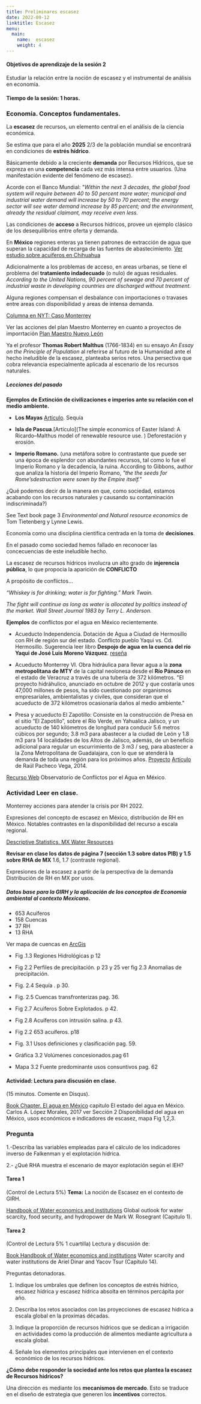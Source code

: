 ```yaml
---
title: Preliminares escasez
date: 2022-09-12
linktitle: Escasez
menu:
  main:
    name:  escasez
    weight: 4
---
```

#### Objetivos de aprendizaje de la sesión 2
     
Estudiar la relación entre la noción de escasez y el instrumental de análisis en economía. 

     
#### Tiempo de la sesión: 1 horas.     
     
### Economía. Conceptos fundamentales. 

La **escasez** de recursos, un elemento central en el análisis de la ciencia  económica.

Se estima que para el año **2025** 2/3 de la población mundial se encontrará en condiciones de **estrés hídrico**.


Básicamente debido a la creciente **demanda** por Recursos Hídricos, que se expreza en una  **competencia** cada vez más 
intensa entre usuarios. (Una 
manifestación evidente del fenómeno de escasez).

Acorde con el Banco Mundial: *"Within the next 3 decades, the global food system will require between 40 to 50 percent more water; municipal and industrial water demand will increase by 50 to 70 percent; the energy sector will see water demand increase by 85 percent; and the environment, already the residual claimant, may receive even less.*

Las condiciones de **acceso** a Recursos hídricos, provee un ejemplo clásico de los desequilibrios entre oferta y demanda. 

En **México** regiones enteras ya tienen patrones de extracción de agua que superan la capacidad de recarga de las fuentes de abastecimiento. [Ver estudio sobre acuiferos en Chihuahua](https://themennonite-historyproject.netlify.app/)

Adicionalmente a los problemas de acceso, en areas urbanas, se tiene el problema del  **tratamiento indadecuado** (o 
nulo) de aguas residuales. *According to the United Nations, 90 percent of sewage and 70 percent of industrial waste in developing countries are discharged without treatment.* 

Alguna regiones compensan el desbalance con importaciones o travases entre areas con disponibilidad y areas de intensa demanda. 

[Columna en NYT: Caso Monterrey](https://www.nytimes.com/es/2022/08/03/espanol/mexico-monterrey-agua-sequia.html)

Ver las acciones del plan Maestro Monterrey en cuanto a proyectos de imporrtación [Plan Maestro Nuevo León](https://www.nl.gob.mx/planmaestro-agua)

Ya el  profesor **Thomas Robert Malthus**  (1766-1834) en su ensayo *An Essay on the Principle of Population* al referirse al futuro de la Humanidad ante el hecho ineludible de la escasez, planteaba serios retos. Una persectiva que cobra relevancia especialmente aplicada al escenario de los recursos naturales.


##### Lecciones del pasado

**Ejemplos de Extinción de civilizaciones e imperios ante su relación con el medio ambiente.**

+ **Los Mayas** [Artículo](https://www.pnas.org/doi/10.1073/pnas.1210106109). Sequía

+ **Isla de Pascua**.[Artículo](The simple economics of Easter Island: A Ricardo–Malthus model of renewable resource use. ) Deforestación y erosión. 

+ **Imperio Romano.** (una metáfora sobre lo contrastante que puede ser una época de esplendor con abundantes recursos, tal como lo fue el Imperio Romano y la decadencia, la ruina. According to Gibbons, author que analiza la historia del Imperio Romano, 
*"the the seeds for Rome’sdestruction were sown by the Empire itself."* 

¿Qué podemos decir de la manera en que, como sociedad,  estamos acabando con los recursos naturales y causando su contaminación indiscriminada?) 

See Text book page 3 *Environmental and Natural resource economics* de Tom Tietenberg y Lynne Lewis.

Economía como una disciplina científica centrada en la toma de **decisiones**. 


En el pasado como sociedad hemos fallado en reconocer las concecuencias de este ineludible hecho. 

La escasez de recursos  hídricos involucra un alto grado de **injerencia pública**, lo que propocia la aparición de  **CONFLICTO** 

A propósito de conflictos... 

*“Whiskey is for drinking; water is for fighting.”  Mark Twain.*

*The fight will continue as long as water is allocated by politics instead of the market.  Wall Street Journal 1983 by Terry L. Anderson.*

**Ejemplos** de conflictos por el agua en México recientemente. 

* Acueducto Independencia. Dotación de Agua a Ciudad de Hermosillo con RH de región sur del estado. Conflicto pueblo Yaqui vs. Cd. Hermosillo. Sugerencia leer libro **Despojo de agua en la cuenca del río Yaqui de José Luis Moreno Vázquez**. 
[reseña](<http://www.redalyc.org/pdf/600/60047003013.pdf>) 


* Acueducto Monterrey VI. Obra hidráulica para llevar agua a la **zona metropolitana de MTY** de la capital neolonesa desde el **Río Pánuco** en el estado de Veracruz a través de una tubería de 372 kilómetros. "El proyecto hidráhulico, anunciado en octubre de 2012 y que costaría unos 47,000 millones de pesos, ha sido cuestionado por organismos empresariales, ambientalistas y civiles, que consideran que el acueducto de 372 kilómetros ocasionaría daños al medio ambiente."

* Presa y acueducto El Zapotillo: Consiste en la construcción de Presa en el sitio “El Zapotillo”, sobre el Río Verde, en Yahualica Jalisco, y un acueducto de 140 kilómetros de longitud para conducir 5.6 metros cúbicos por segundo; 3.8 m3 para abastecer a la ciudad de León y 1.8 m3  para 14  localidades de los Altos de Jalisco, además, de un beneficio adicional para regular un escurrimiento de 3 m3 / seg,  para abastecer a la Zona Metropolitana de Guadalajara,  con lo que se atenderá la demanda de toda una región  para  los próximos años.
[Proyecto](http://www.guanajuato.gob.mx/ceag/rio-verde.php) [Artículo](http://www.scielo.org.mx/pdf/argu/v27n74/v27n74a9.pdf) de Raúl Pacheco Vega, 2014.


[Recurso Web](http://ocam.imta.mx/inicio.html) Observatorio de Conflictos por el Agua en México. 


### Actividad Leer en clase.

Monterrey acciones para atender la crisis por RH 2022.

[]()


Expresiones del concepto de escasez en México, distribución de RH en México. Notables contrastes en la disponibilidad  del recurso a escala regional.

[Descriptive Statistics. MX Water Resources](https://sina.conagua.gob.mx/publicaciones/EAM_2019.pdf)

**Revisar en clase los datos de página 7 (sección 1.3 sobre datos PIB) y 1.5 sobre RHA de MX** 1.6, 1.7 (contraste regional).

Expresiones de la escasez a partir de la perspectiva de la demanda Distribución de RH en MX por usos. 


##### Datos base para la GIRH y la aplicación de los conceptos de Economía ambiental al contexto Mexicano.

+ 653 Acuíferos
+ 158 Cuencas
+ 37 RH
+ 13 RHA

Ver mapa de cuencas en 
[ArcGis](https://drive.google.com/file/d/19RFT_Xiulo2X1LeQOfyDma7VYZSvyJxs/view?usp=sharing)


+ Fig .1.3 Regiones Hidrológicas p 12
+ Fig 2.2 Perfiles de precipitación. p 23 y 25 ver fig 2.3 Anomalias de precipitación.
+ Fig. 2.4 Sequía . p 30.
+ Fig. 2.5 Cuencas transfronterizas pag. 36.
+ Fig 2.7 Acuiferos Sobre Explotados. p 42.
+ Fig 2.8 Acuíferos con intrusión salina. p 43.
+ Fig 2.2 653 acuíferos. p18


+ Fig. 3.1 Usos definiciones y clasificación pag. 59.

+ Gráfica 3.2 Volúmenes concesionados.pag 61

+ Mapa 3.2 Fuente predominante usos consuntivos pag. 62

#### Actividad: Lectura para discusión en clase. 
(15 minutos. Comente en Disqus).

[Book Chapter. El agua en México](http://library.fes.de/pdf-files/bueros/mexiko/14377.pdf) capitulo El estado del agua en México. Carlos A. López Morales, 2017 ver Sección 2 Disponibilidad del agua en México, usos económicos e indicadores de escasez, mapa Fig 1,2,3.  

### Pregunta

1.-Describa las variables empleadas para el cálculo de los indicadores inverso de Falkenman y el  explotación hídrica.

2.- ¿Qué RHA muestra el escenario de mayor explotación según el IEH?



#### Tarea  1  

(Control de Lectura  5%)  **Tema:** La noción de Escasez en el contexto de GIRH. 

[Handbook of Water economics and institutions](https://drive.google.com/file/d/1_BTgai3QNWzlmbkGfgWAe7B40R86HMJz/view?usp=sharing) Global outlook for water scarcity, food security, and hydropower de Mark W. Rosegrant (Capitulo 1).

#### Tarea 2 

(Control de Lectura 5% 1 cuartilla)
Lectura y discusión de:

[Book Handbook of Water economics and institutions](https://drive.google.com/file/d/1_BTgai3QNWzlmbkGfgWAe7B40R86HMJz/view?usp=sharing) Water scarcity and water institutions de Ariel Dinar and Yacov Tsur (Capitulo 14).

Preguntas detonadoras. 

1. Indique los umbrales que definen los conceptos de estrés hídrico, escasez hídrica y escasez hídrica absolta  en términos percápita por año.   

2. Describa los retos asociados con las proyecciones de escasez hidrica a escala global en la proximas décadas.

3. Indique la proporción de recursos hídricos que se dedican a irrigación en actividades como la producción de alimentos mediante  agricultura a escala global. 

4. Señale los elementos principales que intervienen en el contexto económico de los recursos hídricos. 

**¿Cómo debe responder la sociedad ante los retos que plantea la escasez  de Recursos hidricos?**


Una dirección es mediante los **mecanismos de mercado**. Esto se traduce en el diseño de estrategia que generen los **incentivos** correctos.